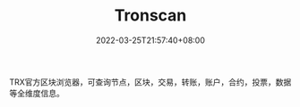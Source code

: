 ﻿---
weight: 
title: "Tronscan"
description: "TRX官方区块浏览器，可查询节点，区块，交易，转账，账户，合约，投票，数据等全维度信息"
date: 2022-03-25T21:57:40+08:00
lastmod: 2022-03-25T16:45:40+08:00
draft: false
authors: ["Metabd"]
featuredImage: "tronscan.png"
link: ""
tags: ["区块链浏览器","Tronscan"]
categories: ["navigation"]
navigation: ["区块链浏览器"]
lightgallery: true
toc: true
pinned: false
recommend: false
recommend1: false
---
TRX官方区块浏览器，可查询节点，区块，交易，转账，账户，合约，投票，数据等全维度信息。
